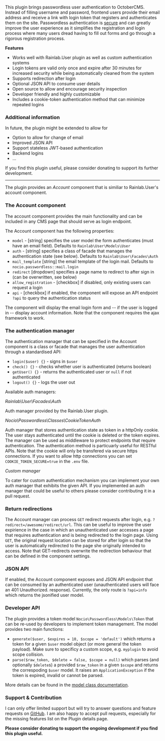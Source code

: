 This plugin brings passwordless user authentication to OctoberCMS. Instead of filling username and password, frontend users provide their email address and receive a link with login token that registers and authenticates them on the site. Passwordless authentication is [secure](https://auth0.com/blog/is-passwordless-authentication-more-secure-than-passwords/) and can greatly improve the user experience as it simplifies the registration and login process where many users dread having to fill out forms and go through a rigorous registration process.

**Features**

- Works well with Rainlab.User plugin as well as custom authentication systems
- Login tokens are valid only once and expire after 30 minutes for increased security while being automatically cleaned from the system
- Supports redirection after login
- Optional JSON API to consume user details
- Open source to allow and encourage security inspection
- Developer friendly and highly customizable
- Includes a cookie-token authentication method that can minimize repeated logins

### Additional information

In future, the plugin might be extended to allow for

- Option to allow for change of email
- Improved JSON API
- Support stateless JWT-based authentication
- Backend logins
- ...

If you find this plugin useful, please consider donating to support its further development.

---

The plugin provides an *Account* component that is similiar to Rainlab.User's account component.

### The Account component

The account component provides the main functionality and can be included in any CMS page that should serve as login endpoint.

The Account component has the following properties:

* `model` - [string] specifies the user model the form authenticates (must have an email field). Defaults to `Rainlab\User\Models\User`
* `auth` - [string] specifies a class of facade that manages the authentication state (see below). Defaults to `Rainlab\User\Facades\Auth`
* `mail_template` [string] the email template of the login mail. Defaults to `nocio.passwordless::mail.login`
* `redirect` [dropdown] specifies a page name to redirect to after sign in (can be overwritten, see below)
* `allow_registration` - [checkbox] if disabled, only existing users can request a login
* `api` - [checkbox] if enabled, the component will expose an API endpoint ``?api`` to query the authentication status

The component will display the email login form and -- if the user is logged in -- display account information. Note that the component requires the ajax framework to work.

### The authentication manager

The authentication manager that can be specified in the Account component is a class or facade that manages the user authentication through a standardised API:

- ``login($user) {}`` - signs in `$user`
- ``check() {}`` - checks whether user is authenticated (returns boolean)
- ``getUser() {}`` - returns the authenticated user or ``null`` if not authenticated
- ``logout() {}`` - logs the user out

Available auth managers:

*Rainlab\User\Facades\Auth*

Auth manager provided by the Rainlab.User plugin.

*Nocio\Passwordless\Classes\CookieTokenAuth*

Auth manager that stores authentication state as token in a httpOnly cookie. The user stays authenticated until the cookie is deleted or the token expires. The manager can be used as middleware to protect endpoints that require authentication. The authentication method is particuarly useful for RESTful APIs. Note that the cookie will only be transfered via secure https connections. If you want to allow http connections you can set ``COOKIE_TOKEN_SECURE=true`` in the ``.env`` file.

*Custom manager*

To cater for custom authentication mechanism you can implement your own auth manager that exhibits the given API. If you implemented an auth manager that could be useful to others please consider contributing it in a pull request.

### Return redirections

The Account manager can process ``GET`` redirect requests after login, e.g. ``?redirect=/awesome/redirect/url``. This can be useful to improve the user expirience in the case in which an unauthenticated user accesses a page that requires authentication and is being redirected to the login page. Using ``GET``, the original request location can be stored for after login so that the user is automatically redirected to the page she originally intended to access. Note that GET-redirects overwrite the redirection behaviour that can be defined in the component settings.

### JSON API

If enabled, the Account component exposes and JSON API endpoint that can be consumed by an authenticated user (unauthenticated users will face an 401 Unauthorized. response). Currently, the only route is ``?api=info`` which returns the jsonified user model.

### Developer API

The plugin provides a token model ``Nocio\Passwordless\Models\Token`` that can be re-used by developers to implement token management. The model provides two main functions:

- ``generate($user, $expires = 10, $scope = 'default')`` which returns a token for a given ``$user`` model object (or more general the token payload). Make sure to specificy a custom scope, e.g. `myplugin` to avoid scope collision.
- ``parse($raw_token, $delete = false, $scope = null)`` which parses (and optionally ``$delete``s) a provided ``$raw_token`` in a given ``$scope`` and returns the correspoding ``$user`` model. It raises an ``ApplicationException`` if the token is expired, invalid or cannot be parsed.

More details can be found in the [model class documentation](https://github.com/nocio/oc-passwordless-plugin/blob/master/models/Token.php).

### Support & Contribution

I can only offer limited support but will try to answer questions and feature requests on [GitHub](https://github.com/nocio/oc-passwordless-plugin). I am also happy to accept pull requests, especially for the missing features list on the Plugin details page.

**Please consider donating to support the ongoing development if you find this plugin useful.**
